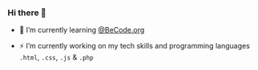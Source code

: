 ### Hi there 👋

<!--
**KimDelbarre/KimDelbarre** is a ✨ _special_ ✨ repository because its `README.md` (this file) appears on your GitHub profile.
-->

- 🌱 I’m currently learning [@BeCode.org](https://github.com/becodeorg)

- ⚡ I’m currently working on my tech skills and programming languages `.html`, `.css`, `.js` & `.php`


